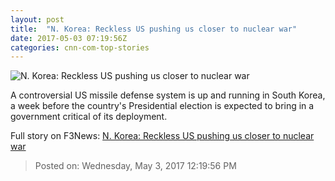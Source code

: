 ```yaml
---
layout: post
title:  "N. Korea: Reckless US pushing us closer to nuclear war"
date: 2017-05-03 07:19:56Z
categories: cnn-com-top-stories
---
```


![N. Korea: Reckless US pushing us closer to nuclear war](http://i2.cdn.cnn.com/cnnnext/dam/assets/160219195609-b-1-bomber-ellsworth-afb-super-tease.jpg)

A controversial US missile defense system is up and running in South Korea, a week before the country's Presidential election is expected to bring in a government critical of its deployment.


Full story on F3News: [N. Korea: Reckless US pushing us closer to nuclear war](http://www.f3nws.com/n/43QZHH)

> Posted on: Wednesday, May 3, 2017 12:19:56 PM
